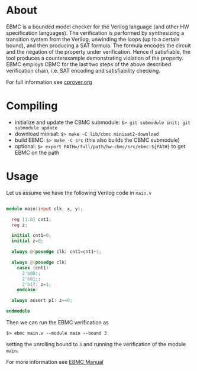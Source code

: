 About
=======

EBMC is a bounded model checker for the Verilog language (and other HW
specification languages). The verification is performed by synthesizing a
transition system from the Verilog, unwinding the loops (up to a certain bound),
and then producing a SAT formula. The formula encodes the circuit and the
negation of the property under verification. Hence if satisfiable, the tool
produces a counterexample demonstrating violation of the property. EBMC employs
CBMC for the last two steps of the above described verification chain, i.e. SAT
encoding and satisfiability checking.

For full information see [cprover.org](http://www.cprover.org/ebmc/)

Compiling
=========

- initialize and update the CBMC submodule: `$> git submodule init; git submodule update`
- download minisat: `$> make -C lib/cbmc minisat2-download`
- build EBMC: `$> make -C src` (this also builds the CBMC submodule)
- optional: `$> export PATH=/full/path/hw-cbmc/src/ebmc:${PATH}` to get EBMC on the path

Usage
=====

Let us assume we have the following Verilog code in `main.v`

```main.v

module main(input clk, x, y);

  reg [1:0] cnt1;
  reg z;

  initial cnt1=0;
  initial z=0;

  always @(posedge clk) cnt1=cnt1+1;

  always @(posedge clk)
    casex (cnt1)
      2'b00:;
      2'b01:;
      2'b1?: z=1;
    endcase

  always assert p1: z==0;

endmodule

```

Then we can run the EBMC verification as

`$> ebmc main.v --module main --bound 3`

setting the unrolling bound to `3` and running the verification of the module `main`.

For more information see [EBMC Manual](http://www.cprover.org/ebmc/manual/)
